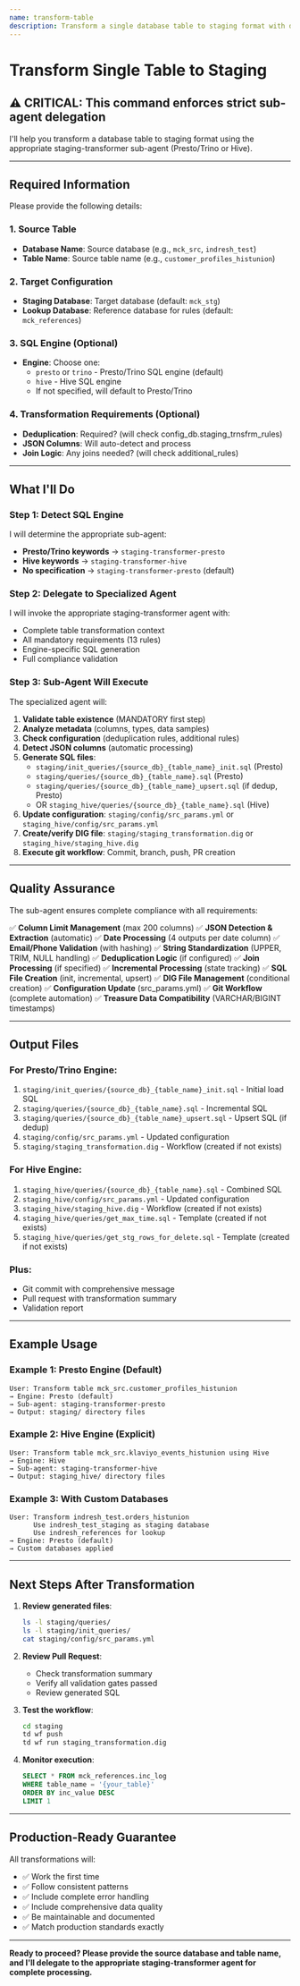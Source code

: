 ```yaml
---
name: transform-table
description: Transform a single database table to staging format with data quality improvements, PII handling, and JSON extraction
---
```


# Transform Single Table to Staging

## ⚠️ CRITICAL: This command enforces strict sub-agent delegation

I'll help you transform a database table to staging format using the appropriate staging-transformer sub-agent (Presto/Trino or Hive).

---

## Required Information

Please provide the following details:

### 1. Source Table
- **Database Name**: Source database (e.g., `mck_src`, `indresh_test`)
- **Table Name**: Source table name (e.g., `customer_profiles_histunion`)

### 2. Target Configuration
- **Staging Database**: Target database (default: `mck_stg`)
- **Lookup Database**: Reference database for rules (default: `mck_references`)

### 3. SQL Engine (Optional)
- **Engine**: Choose one:
  - `presto` or `trino` - Presto/Trino SQL engine (default)
  - `hive` - Hive SQL engine
  - If not specified, will default to Presto/Trino

### 4. Transformation Requirements (Optional)
- **Deduplication**: Required? (will check config_db.staging_trnsfrm_rules)
- **JSON Columns**: Will auto-detect and process
- **Join Logic**: Any joins needed? (will check additional_rules)

---

## What I'll Do

### Step 1: Detect SQL Engine
I will determine the appropriate sub-agent:
- **Presto/Trino keywords** → `staging-transformer-presto`
- **Hive keywords** → `staging-transformer-hive`
- **No specification** → `staging-transformer-presto` (default)

### Step 2: Delegate to Specialized Agent
I will invoke the appropriate staging-transformer agent with:
- Complete table transformation context
- All mandatory requirements (13 rules)
- Engine-specific SQL generation
- Full compliance validation

### Step 3: Sub-Agent Will Execute
The specialized agent will:
1. **Validate table existence** (MANDATORY first step)
2. **Analyze metadata** (columns, types, data samples)
3. **Check configuration** (deduplication rules, additional rules)
4. **Detect JSON columns** (automatic processing)
5. **Generate SQL files**:
   - `staging/init_queries/{source_db}_{table_name}_init.sql` (Presto)
   - `staging/queries/{source_db}_{table_name}.sql` (Presto)
   - `staging/queries/{source_db}_{table_name}_upsert.sql` (if dedup, Presto)
   - OR `staging_hive/queries/{source_db}_{table_name}.sql` (Hive)
6. **Update configuration**: `staging/config/src_params.yml` or `staging_hive/config/src_params.yml`
7. **Create/verify DIG file**: `staging/staging_transformation.dig` or `staging_hive/staging_hive.dig`
8. **Execute git workflow**: Commit, branch, push, PR creation

---

## Quality Assurance

The sub-agent ensures complete compliance with all requirements:

✅ **Column Limit Management** (max 200 columns)
✅ **JSON Detection & Extraction** (automatic)
✅ **Date Processing** (4 outputs per date column)
✅ **Email/Phone Validation** (with hashing)
✅ **String Standardization** (UPPER, TRIM, NULL handling)
✅ **Deduplication Logic** (if configured)
✅ **Join Processing** (if specified)
✅ **Incremental Processing** (state tracking)
✅ **SQL File Creation** (init, incremental, upsert)
✅ **DIG File Management** (conditional creation)
✅ **Configuration Update** (src_params.yml)
✅ **Git Workflow** (complete automation)
✅ **Treasure Data Compatibility** (VARCHAR/BIGINT timestamps)

---

## Output Files

### For Presto/Trino Engine:
1. `staging/init_queries/{source_db}_{table_name}_init.sql` - Initial load SQL
2. `staging/queries/{source_db}_{table_name}.sql` - Incremental SQL
3. `staging/queries/{source_db}_{table_name}_upsert.sql` - Upsert SQL (if dedup)
4. `staging/config/src_params.yml` - Updated configuration
5. `staging/staging_transformation.dig` - Workflow (created if not exists)

### For Hive Engine:
1. `staging_hive/queries/{source_db}_{table_name}.sql` - Combined SQL
2. `staging_hive/config/src_params.yml` - Updated configuration
3. `staging_hive/staging_hive.dig` - Workflow (created if not exists)
4. `staging_hive/queries/get_max_time.sql` - Template (created if not exists)
5. `staging_hive/queries/get_stg_rows_for_delete.sql` - Template (created if not exists)

### Plus:
- Git commit with comprehensive message
- Pull request with transformation summary
- Validation report

---

## Example Usage

### Example 1: Presto Engine (Default)
```
User: Transform table mck_src.customer_profiles_histunion
→ Engine: Presto (default)
→ Sub-agent: staging-transformer-presto
→ Output: staging/ directory files
```

### Example 2: Hive Engine (Explicit)
```
User: Transform table mck_src.klaviyo_events_histunion using Hive
→ Engine: Hive
→ Sub-agent: staging-transformer-hive
→ Output: staging_hive/ directory files
```

### Example 3: With Custom Databases
```
User: Transform indresh_test.orders_histunion
      Use indresh_test_staging as staging database
      Use indresh_references for lookup
→ Engine: Presto (default)
→ Custom databases applied
```

---

## Next Steps After Transformation

1. **Review generated files**:
   ```bash
   ls -l staging/queries/
   ls -l staging/init_queries/
   cat staging/config/src_params.yml
   ```

2. **Review Pull Request**:
   - Check transformation summary
   - Verify all validation gates passed
   - Review generated SQL

3. **Test the workflow**:
   ```bash
   cd staging
   td wf push
   td wf run staging_transformation.dig
   ```

4. **Monitor execution**:
   ```sql
   SELECT * FROM mck_references.inc_log
   WHERE table_name = '{your_table}'
   ORDER BY inc_value DESC
   LIMIT 1
   ```

---

## Production-Ready Guarantee

All transformations will:
- ✅ Work the first time
- ✅ Follow consistent patterns
- ✅ Include complete error handling
- ✅ Include comprehensive data quality
- ✅ Be maintainable and documented
- ✅ Match production standards exactly

---

**Ready to proceed? Please provide the source database and table name, and I'll delegate to the appropriate staging-transformer agent for complete processing.**
